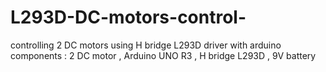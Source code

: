# L293D-DC-motors-control-
controlling 2 DC motors using H bridge L293D driver with arduino 
components : 2 DC motor , Arduino UNO R3 , H bridge L293D , 9V battery 
